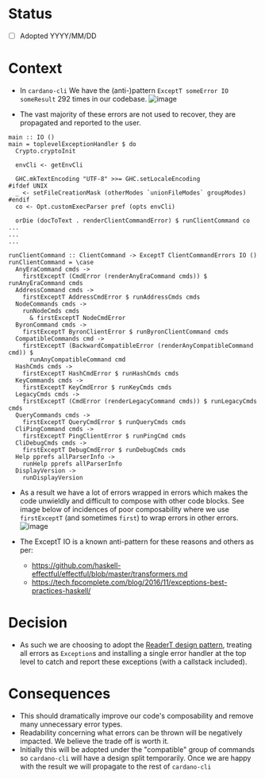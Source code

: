 # Status
- [ ] Adopted YYYY/MM/DD

# Context
- In `cardano-cli` We have the (anti-)pattern `ExceptT someError IO someResult` 292 times in our codebase.
![image](https://github.com/user-attachments/assets/f405dfca-7d75-404c-b291-3d5140fc8093)

- The vast majority of these errors are not used to recover, they are propagated and reported to the user.
```
main :: IO ()
main = toplevelExceptionHandler $ do
  Crypto.cryptoInit

  envCli <- getEnvCli

  GHC.mkTextEncoding "UTF-8" >>= GHC.setLocaleEncoding
#ifdef UNIX
  _ <- setFileCreationMask (otherModes `unionFileModes` groupModes)
#endif
  co <- Opt.customExecParser pref (opts envCli)

  orDie (docToText . renderClientCommandError) $ runClientCommand co
...
...
...

runClientCommand :: ClientCommand -> ExceptT ClientCommandErrors IO ()
runClientCommand = \case
  AnyEraCommand cmds ->
    firstExceptT (CmdError (renderAnyEraCommand cmds)) $ runAnyEraCommand cmds
  AddressCommand cmds ->
    firstExceptT AddressCmdError $ runAddressCmds cmds
  NodeCommands cmds ->
    runNodeCmds cmds
      & firstExceptT NodeCmdError
  ByronCommand cmds ->
    firstExceptT ByronClientError $ runByronClientCommand cmds
  CompatibleCommands cmd ->
    firstExceptT (BackwardCompatibleError (renderAnyCompatibleCommand cmd)) $
      runAnyCompatibleCommand cmd
  HashCmds cmds ->
    firstExceptT HashCmdError $ runHashCmds cmds
  KeyCommands cmds ->
    firstExceptT KeyCmdError $ runKeyCmds cmds
  LegacyCmds cmds ->
    firstExceptT (CmdError (renderLegacyCommand cmds)) $ runLegacyCmds cmds
  QueryCommands cmds ->
    firstExceptT QueryCmdError $ runQueryCmds cmds
  CliPingCommand cmds ->
    firstExceptT PingClientError $ runPingCmd cmds
  CliDebugCmds cmds ->
    firstExceptT DebugCmdError $ runDebugCmds cmds
  Help pprefs allParserInfo ->
    runHelp pprefs allParserInfo
  DisplayVersion ->
    runDisplayVersion
```
- As a result we have a lot of errors wrapped in errors which makes the code unwieldly and difficult to compose with other code blocks. See image below of incidences of poor composability where we use `firstExceptT` (and sometimes `first`) to wrap errors in other errors.
![image](https://github.com/user-attachments/assets/6a50e8f2-9140-4b7e-afa5-ff778d696742)
 
- The ExceptT IO is a known anti-pattern for these reasons and others as per:
  - https://github.com/haskell-effectful/effectful/blob/master/transformers.md
  - https://tech.fpcomplete.com/blog/2016/11/exceptions-best-practices-haskell/


# Decision
- As such we are choosing to adopt the [ReaderT design pattern](https://tech.fpcomplete.com/blog/2017/06/readert-design-pattern/), treating all errors as `Exception`s and installing a single error handler at the top level to catch and report these exceptions (with a callstack included). 
# Consequences
- This should dramatically improve our code's composability and remove many unnecessary error types. 
- Readability concerning what errors can be thrown will be negatively impacted. We believe the trade off is worth it.
- Initially this will be adopted under the "compatible" group of commands so `cardano-cli` will have a design split temporarily. Once we are happy with the result we will propagate to the rest of `cardano-cli`